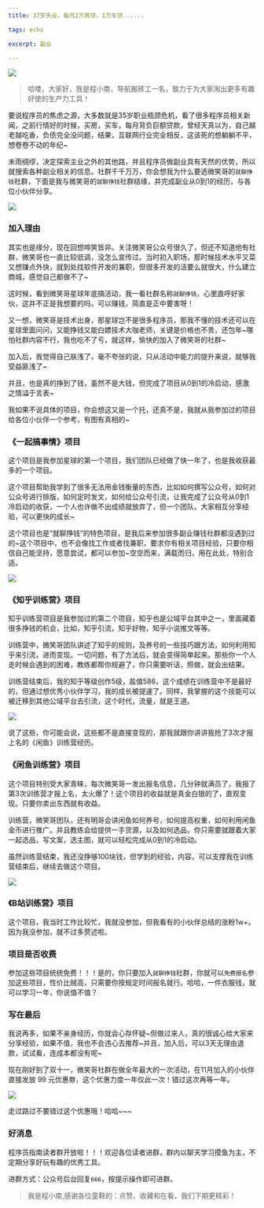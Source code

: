 ```yaml
---
title: 37岁失业，每月2万房贷，1万车贷......

tags: echo

excerpt: 副业

---
```

![](https://navtool.gitee.io/blog/assets/imgs/20221104/110400.png)

> 哈喽，大家好，我是程小南，导航搬砖工一名，致力于为大家淘出更多有趣好使的生产力工具！

要说程序员的焦虑之源，大多数就是35岁职业瓶颈危机，看了很多程序员相关新闻，之前行情好的时候，买房，买车，每月背负巨额贷款，曾经天真以为，自己越老越吃香，负债完全没问题，结果，互联网行业完全相反，这该死的想躺躺不平，想卷卷不动的年纪~

未雨绸缪，决定探索主业之外的其他路，并且程序员做副业具有天然的优势，所以就搜索各种副业相关的信息。社群千千万万，你会想我为什么要选微笑哥的`就聊挣钱`社群，下面是我与微笑哥的`就聊挣钱`社群结缘，并完成副业从0到1的经历，与各位小伙伴分享。

![](https://navtool.gitee.io/blog/assets/imgs/20221104/110401.png)

### 加入理由

其实也是缘分，现在回想啼笑皆非。关注微笑哥公众号很久了，但还不知道他有社群，微笑哥也一直比较低调，没怎么宣传过。当时初入职场，那时候技术水平又菜又想赚点外快，就到处找软件开发的兼职，但很多开发的活要么就很大，什么建立商城，感觉自己都做不了~

这时候，看到微笑哥星球年底搞活动，我一看社群名称`就聊挣钱`，心里直呼好家伙，这并不正是我想要的吗，可以赚钱，简直是正中要害呀！

又一想，微笑哥是技术出身，那星球岂不是很多程序员，那我不懂的技术还可以在星球里面问问，又能挣钱又能白嫖技术大咖老师，关键是价格也不贵，还包年~哪怕社群内容不行，我也吃不了亏，就这样，愉快的加入了微笑哥的社群~

加入后，我觉得自己肤浅了，毫不夸张的说，只从活动中能力的提升来说，就够我受益匪浅了~

并且，也是真的挣到了钱，虽然不是大钱，但完成了项目从0到1的冷启动，感激之情溢于言表~

我如果不说具体的项目，你会想这又是一个托，还真不是，我就从我参加过的项目给各位小伙伴一个参考，有图有真相的~

### 《一起搞事情》项目

这个项目是我参加星球的第一个项目，我们团队已经做了快一年了，也是我收获最多的一个项目。

这个项目帮助我学到了很多无法用金钱衡量的东西，比如如何撰写公众号，如何对公众号进行排版，如何定时发文，如何给公众号引流，让我完成了公众号从0到1冷启动的收获，一个人也许做不出成绩就放弃了，但一个团队，大家相互分享经验，可以更快的成长~ 

这个项目也是“就聊挣钱”的特色项目，是我后来参加很多副业赚钱社群都没遇到过的~这个项目中，也不会像找工作或者找兼职，要求你有相关项目经验，只要你相信自己能坚持，愿意尝试，都可以参加~空空而来，满载而归，用在此处，特别合适。

![](https://navtool.gitee.io/blog/assets/imgs/20221104/110402.png)

### 《知乎训练营》项目

知乎训练营项目是我参加过的第二个项目，知乎也是公域平台其中之一，里面藏着很多挣钱的机会，比如，知乎引流，知乎好物，知乎小说推文等等。

训练营中，微笑哥团队讲述了知乎的规则，及养号的一些技巧跟方法，如何利用知乎来引流，进而变现。一切问题，有了方法后，就会变得简单起来。那些你一个人走时候会遇到的困难，教练都帮你规避了，你只需要听话，照做，就会出结果。

训练营结束后，我的知乎等级创作5级，盐值586，这个成绩在训练营中不是最好的，但通过想优秀小伙伴学习，我的成长被提速了。同样，我掌握的这个技能可以被迁移到其他公域平台去引流，这个时代，流量，就是王道。

![](https://navtool.gitee.io/blog/assets/imgs/20221104/110403.png)

说了这些，你可能会说，这些都不是直接变现的，那我就跟你讲讲我抢了3次才报上名的《闲鱼》训练营经历。

### 《闲鱼训练营》项目

这个项目特别受大家青睐，每次微笑哥一发出报名信息，几分钟就满员了，我报了第3次训练营才报上名，太火爆了！这个项目的收益就是真金白银的了，直观变现。只要你卖出东西就有收益。

训练营，微笑哥团队，还有明哥会讲闲鱼如何养号，如何提高权重，如何利用闲鱼金币进行推广。并且教练会给提供一手货源，以及如何选品，你只需要就跟着大家一起选品，写文案，选主图，就可以轻松完成从0到1的冷启动。

虽然训练营结束，我还没挣够100块钱，但学到的经验，内容，可以支撑我在训练营结束后，继续去做这个项目。

![](https://navtool.gitee.io/blog/assets/imgs/20221104/110404.png)

### 《B站训练营》项目

这个项目，我当时工作比较忙，我就没参加，但我看有的小伙伴总结的涨粉1w+。因为我没参加，就不过多赘述啦。

### 项目是否收费

参加这些项目统统免费！！！是的，你只要加入`就聊挣钱`社群，你就可以`免费报名`参加这些项目，性价比贼高，只需要你按规定时间报名就行。哈哈，一件衣服钱，就可以学习一年，你说值不值？

### 写在最后

我说再多，如果不亲身经历，你就会心存怀疑~但做过来人，真的很诚心给大家来分享经验，如果不值，我也不会违心去推荐~并且，加入后，可以3天无理由退款，试试看，连成本都没有呢~

现在刚好到了双十一，微笑哥社群在做全年最大的一次活动，在11月加入的小伙伴直接发放 99 元优惠劵，这个优惠力度一年仅此一次！错过这次再等一年。

![](https://navtool.gitee.io/blog/assets/imgs/20221104/110405.jpg)

走过路过不要错过这个优惠哦！哈哈~~~


### 好消息

程序员指南读者群开放啦！！！欢迎各位读者进群，群内以聊天学习摸鱼为主，不定期分享好玩有趣的优秀工具。

进群方式：公众号后台回复`666`，按提示操作即可进群。

> 我是程小南,感谢各位童鞋的：点赞、收藏和在看，我们下期更精彩！